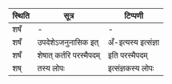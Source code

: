 | स्थिति | सूत्र | टिप्पणी |
| ----- | ------- | ------ |
| शषँ | - | - |
| शषँ | उपदेशेऽजनुनासिक इत् | अँ-इत्यस्य इत्संज्ञा |
| शषँ | शेषात् कर्तरि परस्मैपदम् | इति परस्मैपदम् |
| शष् | तस्य लोपः | इत्संज्ञकस्य लोपः |
